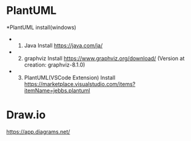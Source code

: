 # PlantUML
*PlantUML install(windows)
 * 1. Java Install
 <https://java.com/ja/>

 * 2. graphviz Install
 <https://www.graphviz.org/download/>
 (Version at creation: graphviz-8.1.0)

 * 3. PlantUML(VSCode Extension) Install
 <https://marketplace.visualstudio.com/items?itemName=jebbs.plantuml>
# Draw.io
<https://app.diagrams.net/>
